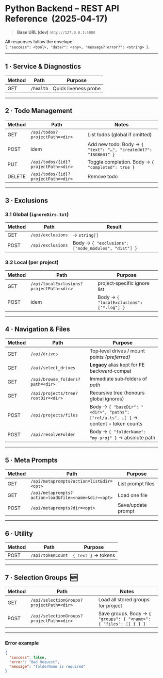 # Python Backend – REST API Reference  (2025‑04‑17)

> **Base URL (dev)** `http://127.0.0.1:5000`

All responses follow the envelope  
`{ "success": <bool>, "data?": <any>, "message?|error?": <string> }`.

---

## 1 · Service & Diagnostics
| Method | Path      | Purpose                       |
| ------ | --------- | ----------------------------- |
| GET    | `/health` | Quick liveness probe          |

---

## 2 · Todo Management
| Method | Path                                   | Notes |
| ------ | -------------------------------------- | ----- |
| GET    | `/api/todos?projectPath=<dir>`         | List todos (global if omitted) |
| POST   | idem                                   | Add new todo. Body → `{ "text": "…", "createdAt?": "ISO8601" }` |
| PUT    | `/api/todos/{id}?projectPath=<dir>`    | Toggle completion. Body → `{ "completed": true }` |
| DELETE | `/api/todos/{id}?projectPath=<dir>`    | Remove todo |

---

## 3 · Exclusions
### 3.1 Global (`ignoreDirs.txt`)
| Method | Path | Result |
| ------ | ---- | ------ |
| GET  | `/api/exclusions` | → `string[]` |
| POST | `/api/exclusions` | Body → `{ "exclusions": ["node_modules", "dist"] }` |

### 3.2 Local (per project)
| Method | Path | Purpose |
| ------ | ---- | ------- |
| GET  | `/api/localExclusions?projectPath=<dir>` | project‑specific ignore list |
| POST | idem                                     | Body → `{ "localExclusions": ["*.log"] }` |

---

## 4 · Navigation & Files
| Method | Path | Purpose |
| ------ | ---- | ------- |
| GET  | `/api/drives`        | Top‑level drives / mount points *(preferred)* |
| GET  | `/api/select_drives` | **Legacy** alias kept for FE backward‑compat |
| GET  | `/api/browse_folders?path=<dir>` | Immediate sub‑folders of *path* |
| GET  | `/api/projects/tree?rootDir=<dir>` | Recursive tree (honours global ignores) |
| POST | `/api/projects/files` | Body → `{ "baseDir": "<dir>", "paths": ["rel/a.ts", …] }` → content + token counts |
| POST | `/api/resolveFolder`  | Body → `{ "folderName": "my‑proj" }` → absolute path |

---

## 5 · Meta Prompts
| Method | Path | Purpose |
| ------ | ---- | ------- |
| GET    | `/api/metaprompts?action=list&dir=<opt>` | List prompt files |
| GET    | `/api/metaprompts?action=load&file=<name>&dir=<opt>` | Load one file |
| POST   | `/api/metaprompts?dir=<opt>` | Save/update prompt |

---

## 6 · Utility
| Method | Path              | Purpose                |
| ------ | ----------------- | ---------------------- |
| POST   | `/api/tokenCount` | `{ text }` → tokens |

---

## 7 · Selection Groups  🆕
| Method | Path | Notes |
| ------ | ---- | ----- |
| GET  | `/api/selectionGroups?projectPath=<dir>` | Load all stored groups for project |
| POST | `/api/selectionGroups?projectPath=<dir>` | Save groups. Body → `{ "groups": { "<name>": { "files": [] } } }` |

---

### Error example
```json
{
  "success": false,
  "error": "Bad Request",
  "message": "folderName is required"
}
